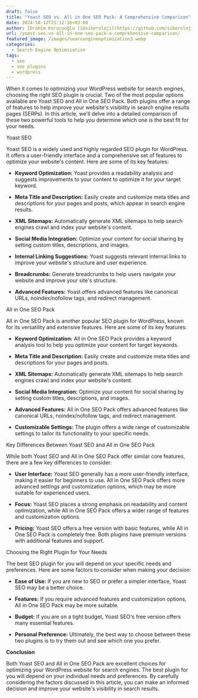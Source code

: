 ```yaml
---
draft: false
title: "Yoast SEO vs. All in One SEO Pack: A Comprehensive Comparison"
date: 2024-10-12T21:12:16+03:00
author: İbrahim Korucuoğlu ([@siberoloji](https://github.com/siberoloji))
url: /yoast-seo-vs-all-in-one-seo-pack-a-comprehensive-comparison/
featured_image: /images/searcengineoptimization3.webp
categories:
  - Search Engine Optimisation
tags:
  - seo
  - seo plugins
  - wordpress
---
```



When it comes to optimizing your WordPress website for search engines, choosing the right SEO plugin is crucial. Two of the most popular options available are Yoast SEO and All in One SEO Pack. Both plugins offer a range of features to help improve your website's visibility in search engine results pages (SERPs). In this article, we'll delve into a detailed comparison of these two powerful tools to help you determine which one is the best fit for your needs.



Yoast SEO



Yoast SEO is a widely used and highly regarded SEO plugin for WordPress. It offers a user-friendly interface and a comprehensive set of features to optimize your website's content. Here are some of its key features:


* **Keyword Optimization:** Yoast provides a readability analysis and suggests improvements to your content to optimize it for your target keyword.

* **Meta Title and Description:** Easily create and customize meta titles and descriptions for your pages and posts, which appear in search engine results.

* **XML Sitemaps:** Automatically generate XML sitemaps to help search engines crawl and index your website's content.

* **Social Media Integration:** Optimize your content for social sharing by setting custom titles, descriptions, and images.

* **Internal Linking Suggestions:** Yoast suggests relevant internal links to improve your website's structure and user experience.

* **Breadcrumbs:** Generate breadcrumbs to help users navigate your website and improve your site's structure.

* **Advanced Features:** Yoast offers advanced features like canonical URLs, noindex/nofollow tags, and redirect management.




All in One SEO Pack



All in One SEO Pack is another popular SEO plugin for WordPress, known for its versatility and extensive features. Here are some of its key features:


* **Keyword Optimization:** All in One SEO Pack provides a keyword analysis tool to help you optimize your content for target keywords.

* **Meta Title and Description:** Easily create and customize meta titles and descriptions for your pages and posts.

* **XML Sitemaps:** Automatically generate XML sitemaps to help search engines crawl and index your website's content.

* **Social Media Integration:** Optimize your content for social sharing by setting custom titles, descriptions, and images.

* **Advanced Features:** All in One SEO Pack offers advanced features like canonical URLs, noindex/nofollow tags, and redirect management.

* **Customizable Settings:** The plugin offers a wide range of customizable settings to tailor its functionality to your specific needs.




Key Differences Between Yoast SEO and All in One SEO Pack



While both Yoast SEO and All in One SEO Pack offer similar core features, there are a few key differences to consider:


* **User Interface:** Yoast SEO generally has a more user-friendly interface, making it easier for beginners to use. All in One SEO Pack offers more advanced settings and customization options, which may be more suitable for experienced users.

* **Focus:** Yoast SEO places a strong emphasis on readability and content optimization, while All in One SEO Pack offers a wider range of features and customization options.

* **Pricing:** Yoast SEO offers a free version with basic features, while All in One SEO Pack is completely free. Both plugins have premium versions with additional features and support.




Choosing the Right Plugin for Your Needs



The best SEO plugin for you will depend on your specific needs and preferences. Here are some factors to consider when making your decision:


* **Ease of Use:** If you are new to SEO or prefer a simpler interface, Yoast SEO may be a better choice.

* **Features:** If you require advanced features and customization options, All in One SEO Pack may be more suitable.

* **Budget:** If you are on a tight budget, Yoast SEO's free version offers many essential features.

* **Personal Preference:** Ultimately, the best way to choose between these two plugins is to try them out and see which one you prefer.




**Conclusion**



Both Yoast SEO and All in One SEO Pack are excellent choices for optimizing your WordPress website for search engines. The best plugin for you will depend on your individual needs and preferences. By carefully considering the factors discussed in this article, you can make an informed decision and improve your website's visibility in search results.
